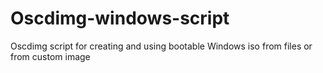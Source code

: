 # Oscdimg-windows-script
Oscdimg script for creating and using bootable Windows iso from files or from custom image
